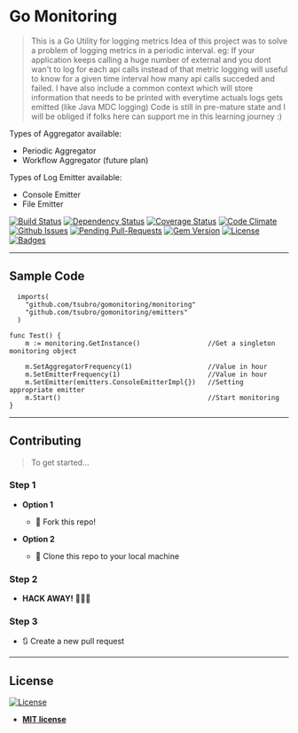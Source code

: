 # Go Monitoring


> This is a Go Utility for logging metrics
> Idea of this project was to solve a problem of logging metrics in a periodic interval. eg: If your application keeps calling a huge number of external and you dont wan't to log for each api calls instead of that metric logging will useful to know for a given time interval how many api calls succeded and failed.
> I have also include a common context which will store information that needs to be printed with everytime actuals logs gets emitted (like Java MDC logging)
> Code is still in pre-mature state and I will be obliged if folks here can support me in this learning journey :)

Types of Aggregator available:
* Periodic Aggregator
* Workflow Aggregator (future plan)

Types of Log Emitter available:
* Console Emitter
* File Emitter


[![Build Status](http://img.shields.io/travis/badges/badgerbadgerbadger.svg?style=flat-square)](https://travis-ci.org/badges/badgerbadgerbadger) [![Dependency Status](http://img.shields.io/gemnasium/badges/badgerbadgerbadger.svg?style=flat-square)](https://gemnasium.com/badges/badgerbadgerbadger) [![Coverage Status](http://img.shields.io/coveralls/badges/badgerbadgerbadger.svg?style=flat-square)](https://coveralls.io/r/badges/badgerbadgerbadger) [![Code Climate](http://img.shields.io/codeclimate/github/badges/badgerbadgerbadger.svg?style=flat-square)](https://codeclimate.com/github/badges/badgerbadgerbadger) [![Github Issues](http://githubbadges.herokuapp.com/badges/badgerbadgerbadger/issues.svg?style=flat-square)](https://github.com/badges/badgerbadgerbadger/issues) [![Pending Pull-Requests](http://githubbadges.herokuapp.com/badges/badgerbadgerbadger/pulls.svg?style=flat-square)](https://github.com/badges/badgerbadgerbadger/pulls) [![Gem Version](http://img.shields.io/gem/v/badgerbadgerbadger.svg?style=flat-square)](https://rubygems.org/gems/badgerbadgerbadger) [![License](http://img.shields.io/:license-mit-blue.svg?style=flat-square)](http://badges.mit-license.org) [![Badges](http://img.shields.io/:badges-9/9-ff6799.svg?style=flat-square)](https://github.com/badges/badgerbadgerbadger)

---
## Sample Code
```
  imports(
    "github.com/tsubro/gomonitoring/monitoring"
    "github.com/tsubro/gomonitoring/emitters"
  )
```

```
func Test() {
	m := monitoring.GetInstance()                 //Get a singleton monitoring object

	m.SetAggregatorFrequency(1)                   //Value in hour
	m.SetEmitterFrequency(1)                      //Value in hour
	m.SetEmitter(emitters.ConsoleEmitterImpl{})   //Setting appropriate emitter
	m.Start()                                     //Start monitoring
}
```
---

## Contributing

> To get started...

### Step 1

- **Option 1**
    - 🍴 Fork this repo!

- **Option 2**
    - 👯 Clone this repo to your local machine 

### Step 2

- **HACK AWAY!** 🔨🔨🔨

### Step 3

- 🔃 Create a new pull request 
---

## License

[![License](http://img.shields.io/:license-mit-blue.svg?style=flat-square)](http://badges.mit-license.org)

- **[MIT license](http://opensource.org/licenses/mit-license.php)**
